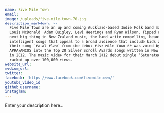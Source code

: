 ```yaml
---
name: Five Mile Town
email:
image: /uploads/five-mile-town-70.jpg
description_markdown: >-
  Five Mile Town are an up and coming Auckland-based Indie Folk band made up of
  Louis McDonald, Adam Quigley, Levi Heeringa and Ryan Wilson. Tipped as the
  next big thing in New Zealand music, the band write compelling, beautiful and
  intelligent songs that appeal to a broad audience that include kids and grans.
  Their song ‘Fatal Flaw’ from the debut Five Mile Town EP was voted by
  APRA/AMCOS into the Top 20 Silver Scroll Awards songs written in New Zealand
  in 2012. The music video for their March 2012 debut single ‘Saturated’ has
  racked up over 100,000 views.
website_url:
medium_url:
twitter:
facebook: 'https://www.facebook.com/fivemiletown/'
youtube_video_id:
github_username:
instagram:
---
```


Enter your description here...
